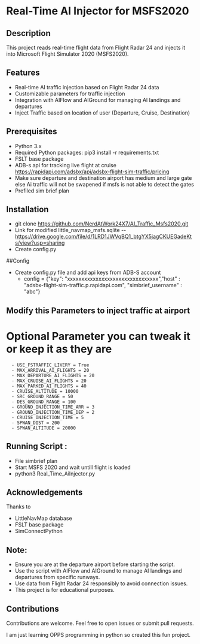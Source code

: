 #  Real-Time AI Injector for MSFS2020

## Description
This project reads real-time flight data from Flight Radar 24 and injects it into Microsoft Flight Simulator 2020 (MSFS2020).

## Features
- Real-time AI traffic injection based on Flight Radar 24 data
- Customizable parameters for traffic injection
- Integration with AIFlow and AIGround for managing AI landings and departures
- Inject Traffic based on location of user (Departure, Cruise, Destination)

## Prerequisites
- Python 3.x
- Required Python packages: pip3 install -r requirements.txt
- FSLT base package
- ADB-s api for tracking live flight at cruise https://rapidapi.com/adsbx/api/adsbx-flight-sim-traffic/pricing
- Make sure departure and destination airport has medium and large gate else Ai traffic will not be swapened if msfs is not able to detect the gates
- Prefiled sim brief plan

## Installation
- git clone https://github.com/NerdAtWork24X7/AI_Traffic_Msfs2020.git
- Link for modified little_navmap_msfs.sqlite -- https://drive.google.com/file/d/1LRD1JWVqBQ1_btgYX5jagCKUEGadeKts/view?usp=sharing
- Create config.py

##Config
 - Create config.py file and add api keys from ADB-S account
   - config = {"key": "xxxxxxxxxxxxxxxxxxxxxxxxxxxxxxxx","host" : "adsbx-flight-sim-traffic.p.rapidapi.com", "simbrief_username" : "abc"}


## Modify this Parameters to inject traffic at airport
  # Optional Parameter you can tweak it or keep it as they are
      - USE_FSTRAFFIC_LIVERY = True
      - MAX_ARRIVAL_AI_FLIGHTS = 20
      - MAX_DEPARTURE_AI_FLIGHTS = 20
      - MAX_CRUISE_AI_FLIGHTS = 20
      - MAX_PARKED_AI_FLIGHTS = 40
      - CRUISE_ALTITUDE = 10000
      - SRC_GROUND_RANGE = 50
      - DES_GROUND_RANGE = 100
      - GROUND_INJECTION_TIME_ARR = 3
      - GROUND_INJECTION_TIME_DEP = 2
      - CRUISE_INJECTION_TIME = 5
      - SPWAN_DIST = 200
      - SPWAN_ALTITUDE = 20000



## Running Script :
  - File simbrief plan
  - Start MSFS 2020 and wait untill flight is loaded
  - python3 Real_Time_AiInjector.py


## Acknowledgements
Thanks to
 - LittleNavMap database
 - FSLT base package
 - SimConnectPython


## Note:
- Ensure you are at the departure airport before starting the script.
- Use the script with AIFlow and AIGround to manage AI landings and departures from specific runways.
- Use data from Flight Radar 24 responsibly to avoid connection issues.
- This project is for educational purposes.

## Contributions
Contributions are welcome. Feel free to open issues or submit pull requests.

I am just learning OPPS programming in python so created this fun project.
